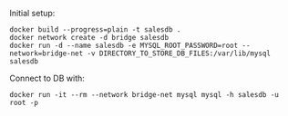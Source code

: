 Initial setup:
```
docker build --progress=plain -t salesdb .
docker network create -d bridge salesdb
docker run -d --name salesdb -e MYSQL_ROOT_PASSWORD=root --network=bridge-net -v DIRECTORY_TO_STORE_DB_FILES:/var/lib/mysql salesdb
```

Connect to DB with:
```
docker run -it --rm --network bridge-net mysql mysql -h salesdb -u root -p
```
